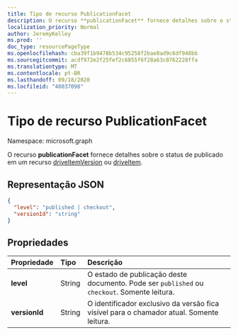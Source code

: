 ```yaml
---
title: Tipo de recurso PublicationFacet
description: O recurso **publicationFacet** fornece detalhes sobre o status de publicado em um recurso driveItemVersion ou driveItem.
localization_priority: Normal
author: JeremyKelley
ms.prod: ''
doc_type: resourcePageType
ms.openlocfilehash: cba39f1b9478b534c95258f2bae0ad9c6df948bb
ms.sourcegitcommit: acdf972e2f25fef2c6855f6f28a63c0762228ffa
ms.translationtype: MT
ms.contentlocale: pt-BR
ms.lasthandoff: 09/18/2020
ms.locfileid: "48037098"
---
```

# <a name="publicationfacet-resource-type"></a>Tipo de recurso PublicationFacet

Namespace: microsoft.graph

O recurso **publicationFacet** fornece detalhes sobre o status de publicado em um recurso [driveItemVersion](driveitemversion.md) ou [driveItem](driveitem.md).

## <a name="json-representation"></a>Representação JSON

<!-- {
  "blockType": "resource",
  "optionalProperties": [  ],
  "@odata.type": "microsoft.graph.publicationFacet"
}-->

```json
{
  "level": "published | checkout",
  "versionId": "string"
}
```

## <a name="properties"></a>Propriedades

|   Propriedade    |  Tipo  | Descrição |
| :------------ | :----- | :---------- |
| **level**     | String | O estado de publicação deste documento. Pode ser `published` ou `checkout`. Somente leitura.  |
| **versionId** | String | O identificador exclusivo da versão fica visível para o chamador atual. Somente leitura.  |


<!-- {
  "type": "#page.annotation",
  "description": "The photo facet provides details about the camera and settings on the camera for photos.",
  "keywords": "camera make,camera model, exposure, f-stop, iso",
  "section": "documentation",
  "suppressions": [
    " Warning: /api-reference/v1.0/resources/publicationfacet.md:
      Found potential enums in resource example that weren't defined in a table:(published,checkout) are in resource, but () are in table"
  ],
  "tocPath": "Facets/Photo"
} -->

